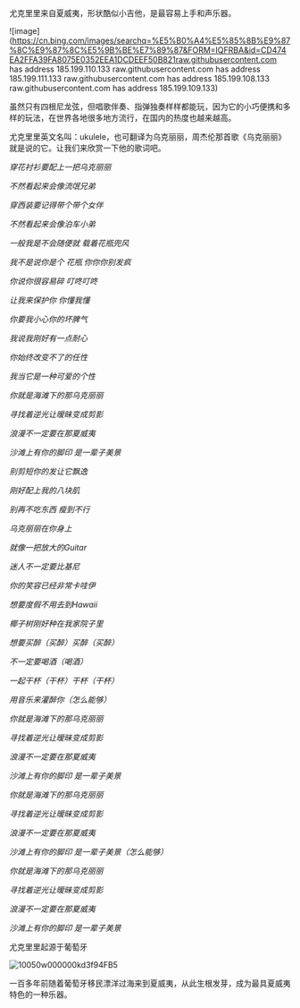 尤克里里来自夏威夷，形状酷似小吉他，是最容易上手和声乐器。

![image](https://cn.bing.com/images/searchq=%E5%B0%A4%E5%85%8B%E9%87%8C%E9%87%8C%E5%9B%BE%E7%89%87&FORM=IQFRBA&id=CD474EA2FFA39FA8075E0352EEA1DCDEEF50B821raw.githubusercontent.com has address 185.199.110.133
raw.githubusercontent.com has address 185.199.111.133
raw.githubusercontent.com has address 185.199.108.133
raw.githubusercontent.com has address 185.199.109.133)


虽然只有四根尼龙弦，但唱歌伴奏、指弹独奏样样都能玩，因为它的小巧便携和多样的玩法，在世界各地很多地方流行，在国内的热度也越来越高。

 尤克里里英文名叫：ukulele，也可翻译为乌克丽丽，周杰伦那首歌《乌克丽丽》就是说的它。让我们来欣赏一下他的歌词吧。

*穿花衬衫要配上一把乌克丽丽*

*不然看起来会像流氓兄弟*

*穿西装要记得带个带个女伴*

*不然看起来会像泊车小弟*

*一般我是不会随便就 载着花瓶兜风*

*我不是说你是个 花瓶 你你你别发疯*

*你说你很容易碎 叮咚叮咚*

*让我来保护你 你懂我懂*

*你要我小心你的坏脾气*

*我说我刚好有一点耐心*

*你始终改变不了的任性*

*我当它是一种可爱的个性*

*你就是海滩下的那乌克丽丽*

*寻找着逆光让暧昧变成剪影*

*浪漫不一定要在那夏威夷*

*沙滩上有你的脚印 是一辈子美景*

*别剪短你的发让它飘逸*

*刚好配上我的八块肌*

*别再不吃东西 瘦到不行*

*乌克丽丽在你身上*

*就像一把放大的Guitar*

*迷人不一定要比基尼*

*你的笑容已经非常卡哇伊*

*想要度假不用去到Hawaii*

*椰子树刚好种在我家院子里*

*想要买醉（买醉）买醉（买醉）*

*不一定要喝酒（喝酒）*

*一起干杯（干杯）干杯（干杯）*

*用音乐来灌醉你（怎么能够）*

*你就是海滩下的那乌克丽丽*

*寻找着逆光让暧昧变成剪影*

*浪漫不一定要在那夏威夷*

*沙滩上有你的脚印 是一辈子美景*

*你就是海滩下的那乌克丽丽*

*寻找着逆光让暧昧变成剪影*

*浪漫不一定要在那夏威夷*

*沙滩上有你的脚印 是一辈子美景（怎么能够）*

*你就是海滩下的那乌克丽丽*

*寻找着逆光让暧昧变成剪影*

*浪漫不一定要在那夏威夷*

*沙滩上有你的脚印 是一辈子美景*



 尤克里里起源于葡萄牙

![10050w000000kd3f94FB5](C:\Users\陈迪迪\Desktop\10050w000000kd3f94FB5.jpg)

一百多年前随着葡萄牙移民漂洋过海来到夏威夷，从此生根发芽，成为最具夏威夷特色的一种乐器。
